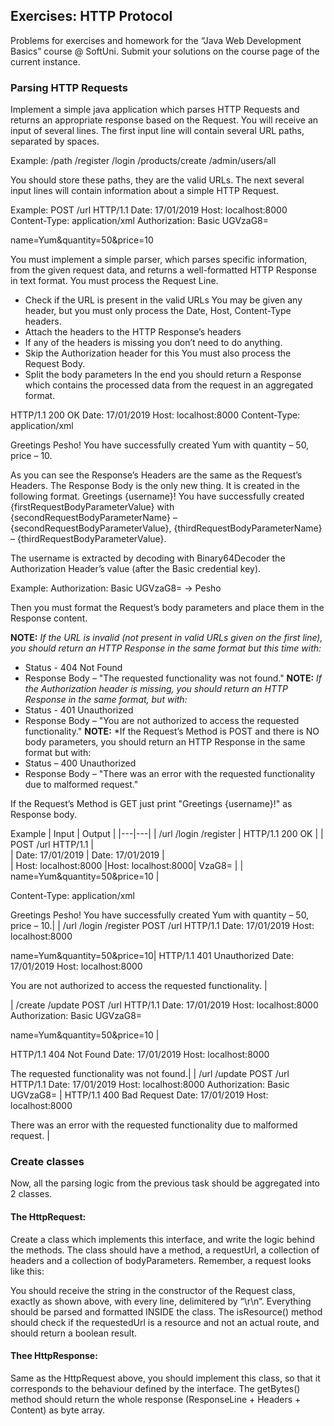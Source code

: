 ## Exercises: HTTP Protocol
Problems for exercises and homework for the “Java Web Development Basics” course @ SoftUni.
Submit your solutions on the course page of the current instance.
### Parsing HTTP Requests
Implement a simple java application which parses HTTP Requests and returns an appropriate response based on the Request. 
You will receive an input of several lines. The first input line will contain several URL paths, separated by spaces. 

Example: /path /register /login /products/create /admin/users/all

You should store these paths, they are the valid URLs.
The next several input lines will contain information about a simple HTTP Request.

Example:
POST /url HTTP/1.1
Date: 17/01/2019
Host: localhost:8000
Content-Type: application/xml
Authorization: Basic UGVzaG8=

name=Yum&quantity=50&price=10

You must implement a simple parser, which parses specific information, from the given request data, and returns a well-formatted HTTP Response in text format.
You must process the Request Line.
* Check if the URL is present in the valid URLs
	You may be given any header, but you must only process the Date, Host, Content-Type headers.
* Attach the headers to the HTTP Response’s headers
* If any of the headers is missing you don’t need to do anything. 
* Skip the Authorization header for this
	You must also process the Request Body.
* Split the body parameters
In the end you should return a Response which contains the processed data from the request in an aggregated format.

HTTP/1.1 200 OK
Date: 17/01/2019
Host: localhost:8000
Content-Type: application/xml

Greetings Pesho! You have successfully created Yum with quantity – 50, price – 10.

As you can see the Response’s Headers are the same as the Request’s Headers.
The Response Body is the only new thing. It is created in the following format.
Greetings {username}! You have successfully created {firstRequestBodyParameterValue} with {secondRequestBodyParameterName} – {secondRequestBodyParameterValue}, {thirdRequestBodyParameterName} – {thirdRequestBodyParameterValue}.

The username is extracted by decoding with Binary64Decoder the Authorization Header’s value (after the Basic credential key).

Example: Authorization: Basic UGVzaG8= -> Pesho

Then you must format the Request’s body parameters and place them in the Response content.

**NOTE:** *If the URL is invalid (not present in valid URLs given on the first line), you should return an HTTP Response in the same format but this time with:*
*	Status - 404 Not Found
*	Response Body – "The requested functionality was not found."
**NOTE:** *If the Authorization header is missing, you should return an HTTP Response in the same format, but with:*
*	Status - 401 Unauthorized
*	Response Body – "You are not authorized to access the requested functionality."
**NOTE:** *If the Request’s Method is POST and there is NO body parameters, you should return an HTTP Response in the same format but with:
*	Status – 400 Unauthorized
*	Response Body – "There was an error with the requested functionality due to malformed request."

If the Request’s Method is GET just print "Greetings {username}!" as Response body.

Example
| Input | Output |
|---|---|
| /url /login /register | HTTP/1.1 200 OK |
| POST /url HTTP/1.1 |      
| Date: 17/01/2019 | Date: 17/01/2019 |      
| Host: localhost:8000 |Host: localhost:8000|
VzaG8=
| |
name=Yum&quantity=50&price=10 |


Content-Type: application/xml

Greetings Pesho! You have successfully created Yum with quantity – 50, price – 10.|
| /url /login /register
POST /url HTTP/1.1
Date: 17/01/2019
Host: localhost:8000

name=Yum&quantity=50&price=10| HTTP/1.1 401 Unauthorized
Date: 17/01/2019
Host: localhost:8000

You are not authorized to access the requested functionality. |

| /create /update 
POST /url HTTP/1.1
Date: 17/01/2019
Host: localhost:8000
Authorization: Basic UGVzaG8=

name=Yum&quantity=50&price=10 |

HTTP/1.1 404 Not Found
Date: 17/01/2019
Host: localhost:8000

The requested functionality was not found.|
| /url /update 
POST /url HTTP/1.1
Date: 17/01/2019
Host: localhost:8000
Authorization: Basic UGVzaG8= |
	HTTP/1.1 400 Bad Request
Date: 17/01/2019
Host: localhost:8000

There was an error with the requested functionality due to malformed request. |

### Create classes
Now, all the parsing logic from the previous task should be aggregated into 2 classes.

#### The HttpRequest:
 
Create a class which implements this interface, and write the logic behind the methods. The class should have a method, a requestUrl, a collection of headers and a collection of bodyParameters.
Remember, a request looks like this:
 
You should receive the string in the constructor of the Request class, exactly as shown above, with every line, delimitered by “\r\n”. Everything should be parsed and formatted INSIDE the class.
The isResource() method should check if the requestedUrl is a resource and not an actual route, and should return a boolean result.

 #### Thee HttpResponse:
 
Same as the HttpRequest above, you should implement this class, so that it corresponds to the behaviour defined by the interface.
The getBytes() method should return the whole response (ResponseLine + Headers + Content) as byte array.

